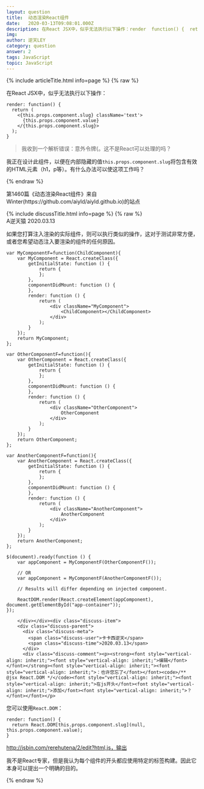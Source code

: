 ```yaml
---
layout: question
title:  动态渲染React组件
date:   2020-03-13T09:08:01.000Z
description: 在React JSX中，似乎无法执行以下操作：render  function() {  return (    <{this.props.c...
img: 
author: 逆天LEY
category: question
answer: 2
tags: JavaScript
topic: JavaScript
---
```

<div class="article-root">
  <div class="article">
    {% include articleTitle.html info=page %}
    {% raw %}
    <div class="article-content"><p><font style="vertical-align: inherit;"><font style="vertical-align: inherit;">在React JSX中，似乎无法执行以下操作：</font></font></p>

<p></p><div class="snippet" data-lang="js" data-hide="false" data-console="false" data-babel="false">
<div class="snippet-code">
<pre class="snippet-code-js lang-js prettyprint-override"><code>render: function() {<font></font>
  return (<font></font>
    &lt;{this.props.component.slug} className='text'&gt;<font></font>
      {this.props.component.value}<font></font>
    &lt;/{this.props.component.slug}&gt;<font></font>
  );<font></font>
}</code></pre>
</div>
</div>
<p></p>

<blockquote>
  <p><font style="vertical-align: inherit;"><font style="vertical-align: inherit;">我收到一个解析错误：意外令牌{。</font><font style="vertical-align: inherit;">这不是React可以处理的吗？</font></font></p>
</blockquote>

<p><font style="vertical-align: inherit;"><font style="vertical-align: inherit;">我正在设计此组件，以便在内部隐藏的值</font></font><code>this.props.component.slug</code><font style="vertical-align: inherit;"><font style="vertical-align: inherit;">将包含有效的HTML元素（h1，p等）。</font><font style="vertical-align: inherit;">有什么办法可以使这项工作吗？</font></font></p></div>
    {% endraw %}
  </div>
  <p class="winter_mark">第1460篇《动态渲染React组件》来自Winter(https://github.com/aiyld/aiyld.github.io)的站点</p>
  <div class="discuss-wrapper">
    {% include discussTitle.html info=page %}
    {% raw %}
    <div class="discuss-list">
    <div class="discuss-item">
        <div class="discuss-parent">
          <div class="discuss-meta">
            <span class="discuss-user">A逆天猿</span>
            <span class="discuss-time">2020.03.13</span>
          </div>
          <div class="discuss-comment"><p><font style="vertical-align: inherit;"><font style="vertical-align: inherit;">如果您打算注入渲染的实际组件，则可以执行类似的操作，这对于测试非常方便，或者您希望动态注入要渲染的组件的任何原因。</font></font></p>

<pre><code>var MyComponentF=function(ChildComponent){<font></font>
    var MyComponent = React.createClass({<font></font>
        getInitialState: function () {<font></font>
            return {<font></font>
            };<font></font>
        },<font></font>
        componentDidMount: function () {<font></font>
        },<font></font>
        render: function () {<font></font>
            return (<font></font>
                &lt;div className="MyComponent"&gt;<font></font>
                    &lt;ChildComponent&gt;&lt;/ChildComponent&gt;<font></font>
                &lt;/div&gt;<font></font>
            );<font></font>
        }<font></font>
    });<font></font>
    return MyComponent;<font></font>
};<font></font>
<font></font>
var OtherComponentF=function(){<font></font>
    var OtherComponent = React.createClass({<font></font>
        getInitialState: function () {<font></font>
            return {<font></font>
            };<font></font>
        },<font></font>
        componentDidMount: function () {<font></font>
        },<font></font>
        render: function () {<font></font>
            return (<font></font>
                &lt;div className="OtherComponent"&gt;<font></font>
                    OtherComponent<font></font>
                &lt;/div&gt;<font></font>
            );<font></font>
        }<font></font>
    });<font></font>
    return OtherComponent;<font></font>
};<font></font>
<font></font>
var AnotherComponentF=function(){<font></font>
    var AnotherComponent = React.createClass({<font></font>
        getInitialState: function () {<font></font>
            return {<font></font>
            };<font></font>
        },<font></font>
        componentDidMount: function () {<font></font>
        },<font></font>
        render: function () {<font></font>
            return (<font></font>
                &lt;div className="AnotherComponent"&gt;<font></font>
                    AnotherComponent<font></font>
                &lt;/div&gt;<font></font>
            );<font></font>
        }<font></font>
    });<font></font>
    return AnotherComponent;<font></font>
};<font></font>
<font></font>
$(document).ready(function () {<font></font>
    var appComponent = MyComponentF(OtherComponentF());<font></font>
<font></font>
    // OR<font></font>
    var appComponent = MyComponentF(AnotherComponentF());<font></font>
<font></font>
    // Results will differ depending on injected component.<font></font>
<font></font>
    ReactDOM.render(React.createElement(appComponent), document.getElementById("app-container"));<font></font>
});<font></font>
</code></pre></div>
        </div></div><div class="discuss-item">
        <div class="discuss-parent">
          <div class="discuss-meta">
            <span class="discuss-user">卡卡西逆天</span>
            <span class="discuss-time">2020.03.13</span>
          </div>
          <div class="discuss-comment"><p><strong><font style="vertical-align: inherit;"><font style="vertical-align: inherit;">编辑</font></font></strong><font style="vertical-align: inherit;"><font style="vertical-align: inherit;">：也许您忘了</font></font><code>/** @jsx React.DOM */</code><font style="vertical-align: inherit;"><font style="vertical-align: inherit;">在js开头</font><font style="vertical-align: inherit;">添加</font><font style="vertical-align: inherit;">？</font></font></p>

<p><font style="vertical-align: inherit;"><font style="vertical-align: inherit;">您可以使用</font></font><code>React.DOM</code><font style="vertical-align: inherit;"><font style="vertical-align: inherit;">：</font></font></p>

<pre><code>render: function() {<font></font>
  return React.DOM[this.props.component.slug](null, this.props.component.value);<font></font>
}<font></font>
</code></pre>

<p><a href="http://jsbin.com/rerehutena/2/edit?html,js,output" rel="nofollow"><font style="vertical-align: inherit;"><font style="vertical-align: inherit;">http://jsbin.com/rerehutena/2/edit?html,js，输出</font></font></a></p>

<p><font style="vertical-align: inherit;"><font style="vertical-align: inherit;">我不是React专家，但是我认为每个组件的开头都应使用特定的标签构建。</font><font style="vertical-align: inherit;">因此它本身可以提出一个明确的目的。</font></font></p></div>
        </div></div>
    </div>
    {% endraw %}
  </div>
<div>
